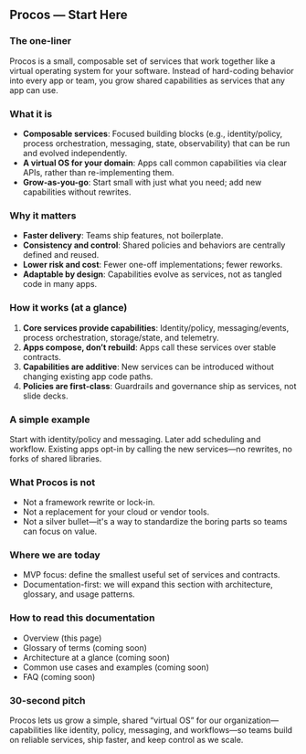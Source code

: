 ## Procos — Start Here

### The one-liner
Procos is a small, composable set of services that work together like a virtual operating system for your software. Instead of hard-coding behavior into every app or team, you grow shared capabilities as services that any app can use.

### What it is
- **Composable services**: Focused building blocks (e.g., identity/policy, process orchestration, messaging, state, observability) that can be run and evolved independently.
- **A virtual OS for your domain**: Apps call common capabilities via clear APIs, rather than re-implementing them.
- **Grow-as-you-go**: Start small with just what you need; add new capabilities without rewrites.

### Why it matters
- **Faster delivery**: Teams ship features, not boilerplate.
- **Consistency and control**: Shared policies and behaviors are centrally defined and reused.
- **Lower risk and cost**: Fewer one-off implementations; fewer reworks.
- **Adaptable by design**: Capabilities evolve as services, not as tangled code in many apps.

### How it works (at a glance)
1. **Core services provide capabilities**: Identity/policy, messaging/events, process orchestration, storage/state, and telemetry.
2. **Apps compose, don’t rebuild**: Apps call these services over stable contracts.
3. **Capabilities are additive**: New services can be introduced without changing existing app code paths.
4. **Policies are first-class**: Guardrails and governance ship as services, not slide decks.

### A simple example
Start with identity/policy and messaging. Later add scheduling and workflow. Existing apps opt-in by calling the new services—no rewrites, no forks of shared libraries.

### What Procos is not
- Not a framework rewrite or lock-in.
- Not a replacement for your cloud or vendor tools.
- Not a silver bullet—it's a way to standardize the boring parts so teams can focus on value.

### Where we are today
- MVP focus: define the smallest useful set of services and contracts.
- Documentation-first: we will expand this section with architecture, glossary, and usage patterns.

### How to read this documentation
- Overview (this page)
- Glossary of terms (coming soon)
- Architecture at a glance (coming soon)
- Common use cases and examples (coming soon)
- FAQ (coming soon)

### 30-second pitch
Procos lets us grow a simple, shared “virtual OS” for our organization—capabilities like identity, policy, messaging, and workflows—so teams build on reliable services, ship faster, and keep control as we scale.


